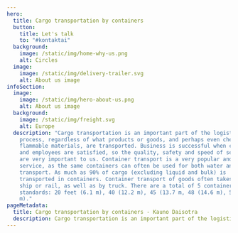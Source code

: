 ```yaml
---
hero:
  title: Cargo transportation by containers
  button:
    title: Let's talk
    to: "#kontaktai"
  background:
    image: /static/img/home-why-us.png
    alt: Circles
  image:
    image: /static/img/delivery-trailer.svg
    alt: About us image
infoSection:
  image:
    image: /static/img/hero-about-us.png
    alt: About us image
  background:
    image: /static/img/freight.svg
    alt: Europe
  description: "Cargo transportation is an important part of the logistics
    process, regardless of what products or goods, and perhaps even chemical or
    flammable materials, are transported. Business is successful when customers
    and employees are satisfied, so the quality, safety and speed of services
    are very important to us. Container transport is a very popular and common
    service, as the same containers can often be used for both water and land
    transport. As much as 90% of cargo (excluding liquid and bulk) is
    transported in containers. Container transport of goods often takes place by
    ship or rail, as well as by truck. There are a total of 5 container
    standards: 20 feet (6.1 m), 40 (12.2 m), 45 (13.7 m, 48 (14.6 m), 53 (16.2
    m)."
pageMetadata:
  title: Cargo transportation by containers - Kauno Daisotra
  description: Cargo transportation is an important part of the logistics process, regardless of what products or goods, and perhaps even chemical or flammable materials, are transported.
---
```

